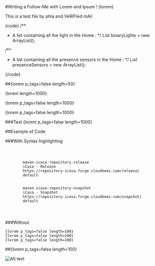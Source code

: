 <article  markdown="1">
#Writing a Follow-Me with Lorem and Ipsum !
{lorem}

This is a test file by phla and VeRIFIed mAil

{code} 
/**
 * A list containing all the light in the Home :
 */
List<BinaryLight> binaryLights = new ArrayList<BinaryLight>();

/**
 * A list containing all the presence sensors in the Home :
 */
List<PresenceSensor> presenceSensors = new ArrayList<PresenceSensor>();

{/code} 

##{lorem p_tags=false length=50}

{lorem length=1000}

{lorem p_tags=false length=1000}

{lorem p_tags=false length=1000}

###Test
{lorem p_tags=false length=1000}

##Example of Code 

###With Syntax highlighting 

<code >
<pre  class="brush: java">
    <repository>
		<id>maven-icasa-repository-release</id>
		<name>iCasa - Release</name>
		<url>https://repository-icasa.forge.cloudbees.com/release/</url>
		<layout>default</layout>
	</repository>
	<repository>
		<id>maven-icasa-repository-snapshot</id>
		<name>iCasa - Snapshot</name>
		<url>https://repository-icasa.forge.cloudbees.com/snapshot/</url>
		<layout>default</layout>
	</repository>
</pre>
</code>

###Without

	{lorem p_tags=false length=100}
	{lorem p_tags=false length=100}
	{lorem p_tags=false length=100}	

##{lorem p_tags=false length=100}

![Alt text](templates/IDE.png)

</article>
